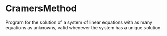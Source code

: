 CramersMethod
=============

Program for the solution of a system of linear equations with as many equations as unknowns, valid whenever the system has a unique solution.

